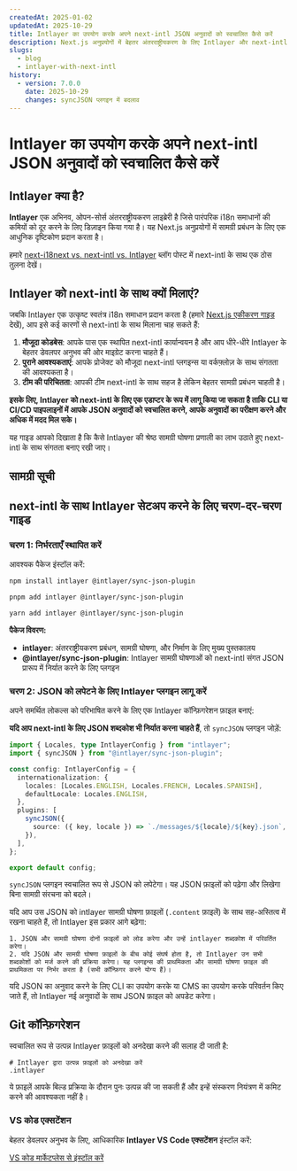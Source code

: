 ```yaml
---
createdAt: 2025-01-02
updatedAt: 2025-10-29
title: Intlayer का उपयोग करके अपने next-intl JSON अनुवादों को स्वचालित कैसे करें
description: Next.js अनुप्रयोगों में बेहतर अंतरराष्ट्रीयकरण के लिए Intlayer और next-intl के साथ अपने JSON अनुवादों को स्वचालित करें।
slugs:
  - blog
  - intlayer-with-next-intl
history:
  - version: 7.0.0
    date: 2025-10-29
    changes: syncJSON प्लगइन में बदलाव
---
```


# Intlayer का उपयोग करके अपने next-intl JSON अनुवादों को स्वचालित कैसे करें

## Intlayer क्या है?

**Intlayer** एक अभिनव, ओपन-सोर्स अंतरराष्ट्रीयकरण लाइब्रेरी है जिसे पारंपरिक i18n समाधानों की कमियों को दूर करने के लिए डिज़ाइन किया गया है। यह Next.js अनुप्रयोगों में सामग्री प्रबंधन के लिए एक आधुनिक दृष्टिकोण प्रदान करता है।

हमारे [next-i18next vs. next-intl vs. Intlayer](https://github.com/aymericzip/intlayer/blob/main/docs/blog/hi/next-i18next_vs_next-intl_vs_intlayer.md) ब्लॉग पोस्ट में next-intl के साथ एक ठोस तुलना देखें।

## Intlayer को next-intl के साथ क्यों मिलाएं?

जबकि Intlayer एक उत्कृष्ट स्वतंत्र i18n समाधान प्रदान करता है (हमारे [Next.js एकीकरण गाइड](https://github.com/aymericzip/intlayer/blob/main/docs/docs/hi/intlayer_with_nextjs_16.md) देखें), आप इसे कई कारणों से next-intl के साथ मिलाना चाह सकते हैं:

1. **मौजूदा कोडबेस**: आपके पास एक स्थापित next-intl कार्यान्वयन है और आप धीरे-धीरे Intlayer के बेहतर डेवलपर अनुभव की ओर माइग्रेट करना चाहते हैं।
2. **पुराने आवश्यकताएं**: आपके प्रोजेक्ट को मौजूदा next-intl प्लगइन्स या वर्कफ़्लोज़ के साथ संगतता की आवश्यकता है।
3. **टीम की परिचितता**: आपकी टीम next-intl के साथ सहज है लेकिन बेहतर सामग्री प्रबंधन चाहती है।

**इसके लिए, Intlayer को next-intl के लिए एक एडाप्टर के रूप में लागू किया जा सकता है ताकि CLI या CI/CD पाइपलाइनों में आपके JSON अनुवादों को स्वचालित करने, आपके अनुवादों का परीक्षण करने और अधिक में मदद मिल सके।**

यह गाइड आपको दिखाता है कि कैसे Intlayer की श्रेष्ठ सामग्री घोषणा प्रणाली का लाभ उठाते हुए next-intl के साथ संगतता बनाए रखी जाए।

## सामग्री सूची

<TOC/>

## next-intl के साथ Intlayer सेटअप करने के लिए चरण-दर-चरण गाइड

### चरण 1: निर्भरताएँ स्थापित करें

आवश्यक पैकेज इंस्टॉल करें:

```bash packageManager="npm"
npm install intlayer @intlayer/sync-json-plugin
```

```bash packageManager="pnpm"
pnpm add intlayer @intlayer/sync-json-plugin
```

```bash packageManager="yarn"
yarn add intlayer @intlayer/sync-json-plugin
```

**पैकेज विवरण:**

- **intlayer**: अंतरराष्ट्रीयकरण प्रबंधन, सामग्री घोषणा, और निर्माण के लिए मुख्य पुस्तकालय
- **@intlayer/sync-json-plugin**: Intlayer सामग्री घोषणाओं को next-intl संगत JSON प्रारूप में निर्यात करने के लिए प्लगइन

### चरण 2: JSON को लपेटने के लिए Intlayer प्लगइन लागू करें

अपने समर्थित लोकल्स को परिभाषित करने के लिए एक Intlayer कॉन्फ़िगरेशन फ़ाइल बनाएं:

**यदि आप next-intl के लिए JSON शब्दकोश भी निर्यात करना चाहते हैं**, तो `syncJSON` प्लगइन जोड़ें:

```typescript fileName="intlayer.config.ts"
import { Locales, type IntlayerConfig } from "intlayer";
import { syncJSON } from "@intlayer/sync-json-plugin";

const config: IntlayerConfig = {
  internationalization: {
    locales: [Locales.ENGLISH, Locales.FRENCH, Locales.SPANISH],
    defaultLocale: Locales.ENGLISH,
  },
  plugins: [
    syncJSON({
      source: ({ key, locale }) => `./messages/${locale}/${key}.json`,
    }),
  ],
};

export default config;
```

`syncJSON` प्लगइन स्वचालित रूप से JSON को लपेटेगा। यह JSON फ़ाइलों को पढ़ेगा और लिखेगा बिना सामग्री संरचना को बदले।

यदि आप उस JSON को intlayer सामग्री घोषणा फ़ाइलों (`.content` फ़ाइलें) के साथ सह-अस्तित्व में रखना चाहते हैं, तो Intlayer इस प्रकार आगे बढ़ेगा:

    1. JSON और सामग्री घोषणा दोनों फ़ाइलों को लोड करेगा और उन्हें intlayer शब्दकोश में परिवर्तित करेगा।
    2. यदि JSON और सामग्री घोषणा फ़ाइलों के बीच कोई संघर्ष होता है, तो Intlayer उन सभी शब्दकोशों को मर्ज करने की प्रक्रिया करेगा। यह प्लगइन्स की प्राथमिकता और सामग्री घोषणा फ़ाइल की प्राथमिकता पर निर्भर करता है (सभी कॉन्फ़िगर करने योग्य हैं)।

यदि JSON का अनुवाद करने के लिए CLI का उपयोग करके या CMS का उपयोग करके परिवर्तन किए जाते हैं, तो Intlayer नई अनुवादों के साथ JSON फ़ाइल को अपडेट करेगा।

## Git कॉन्फ़िगरेशन

स्वचालित रूप से उत्पन्न Intlayer फ़ाइलों को अनदेखा करने की सलाह दी जाती है:

```plaintext fileName=".gitignore"
# Intlayer द्वारा उत्पन्न फ़ाइलों को अनदेखा करें
.intlayer
```

ये फ़ाइलें आपके बिल्ड प्रक्रिया के दौरान पुनः उत्पन्न की जा सकती हैं और इन्हें संस्करण नियंत्रण में कमिट करने की आवश्यकता नहीं है।

### VS कोड एक्सटेंशन

बेहतर डेवलपर अनुभव के लिए, आधिकारिक **Intlayer VS Code एक्सटेंशन** इंस्टॉल करें:

[VS कोड मार्केटप्लेस से इंस्टॉल करें](https://marketplace.visualstudio.com/items?itemName=intlayer.intlayer-vs-code-extension)
